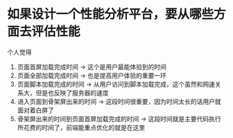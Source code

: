 # 如果设计一个性能分析平台，要从哪些方面去评估性能
个人觉得
1. 页面首屏加载完成时间 -> 这个是用户最能体验到的时间
2. 页面全部加载完成时间 -> 也是提高用户体验的重要一环
3. 页面脚本加载完成的时间 -> 从用户访问到脚本加载完成，这个虽然和网速关系大，但是也反映了服务器的速度
4. 进入页面到骨架屏出来的时间  -> 这段时间很重要，因为时间太长的话用户就面对着白屏了
5. 骨架屏出来的时间到页面首屏加载完成的时间 -> 这段时间就是主要代码执行所花费的时间了，前端能重点优化的就是在这里
